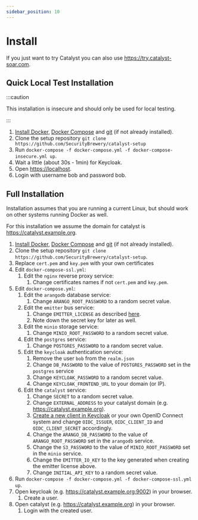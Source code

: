 ```yaml
---
sidebar_position: 10
---
```


# Install

If you just want to try Catalyst you can also use https://try.catalyst-soar.com.

## Quick Local Test Installation

:::caution

This installation is insecure and should only be used for local testing.

:::


1. [Install Docker](https://docs.docker.com/engine/install/), 
   [Docker Compose](https://docs.docker.com/compose/install/)
   and [git](https://git-scm.com/book/en/v2/Getting-Started-Installing-Git)
   (if not already installed). 
2. Clone the setup repository `git clone https://github.com/SecurityBrewery/catalyst-setup`
3. Run `docker-compose -f docker-compose.yml -f docker-compose-insecure.yml up`.
4. Wait a little (about 30s - 1min) for Keycloak. 
5. Open [https://localhost](http://localhost).
6. Login with username bob and password bob.

## Full Installation

Installation assumes that you are running a current Linux, but should work on
other systems running Docker as well. 

For this installation we assume the domain for catalyst is https://catalyst.example.org.

1. [Install Docker](https://docs.docker.com/engine/install/),
   [Docker Compose](https://docs.docker.com/compose/install/)
   and [git](https://git-scm.com/book/en/v2/Getting-Started-Installing-Git)
   (if not already installed).
4. Clone the setup repository `git clone https://github.com/SecurityBrewery/catalyst-setup`.
5. Replace `cert.pem` and `key.pem` with your own certificates
6. Edit `docker-compose-ssl.yml`:
   1. Edit the `nginx` reverse proxy service:
      1. Change certificates names if not `cert.pem` and `key.pem`.
7. Edit `docker-compose.yml`:
   1. Edit the `arangodb` database service:
      1. Change `ARANGO_ROOT_PASSWORD` to a random secret value.
   2. Edit the `emitter` bus service:
      1. Change `EMITTER_LICENSE` as described [here](https://github.com/emitter-io/emitter#get-license).
      2. Note down the secret key for later as well.
   3. Edit the `minio` storage service:
      1. Change `MINIO_ROOT_PASSWORD` to a random secret value.
   4. Edit the `postgres` service:
      1. Change `POSTGRES_PASSWORD` to a random secret value.
   5. Edit the `keycloak` authentication service:
      1. Remove the user `bob` from the `realm.json` 
      2. Change `DB_PASSWORD` to the value of `POSTGRES_PASSWORD` set in the `postgres` service
      3. Change `KEYCLOAK_PASSWORD` to a random secret value.
      4. Change `KEYCLOAK_FRONTEND_URL` to your domain (or IP).
   7. Edit the `catalyst` service:
      1. Change `SECRET` to a random secret value.
      2. Change `EXTERNAL_ADDRESS` to your catalyst domain (e.g. https://catalyst.example.org).
      3. [Create a new client in Keycloak](https://www.keycloak.org/docs/latest/server_admin/#proc-creating-oidc-client_server_administration_guide) or your own OpenID Connect system and change `OIDC_ISSUER`, `OIDC_CLIENT_ID` and `OIDC_CLIENT_SECRET` accordingly.
      4. Change the `ARANGO_DB_PASSWORD` to the value of `ARANGO_ROOT_PASSWORD` set in the `arangodb` service.
      5. Change the `S3_PASSWORD` to the value of `MINIO_ROOT_PASSWORD` set in the `minio` service.
      6. Change the `EMITTER_IO_KEY` to the key generated when creating the emitter license above.
      7. Change `INITIAL_API_KEY` to a random secret value.
8. Run `docker-compose -f docker-compose.yml -f docker-compose-ssl.yml up`.
9. Open keycloak (e.g. https://catalyst.example.org:9002) in your browser.
   1. Create a user.
10. Open catalyst (e.g. https://catalyst.example.org) in your browser.
    1. Login with the created user.

